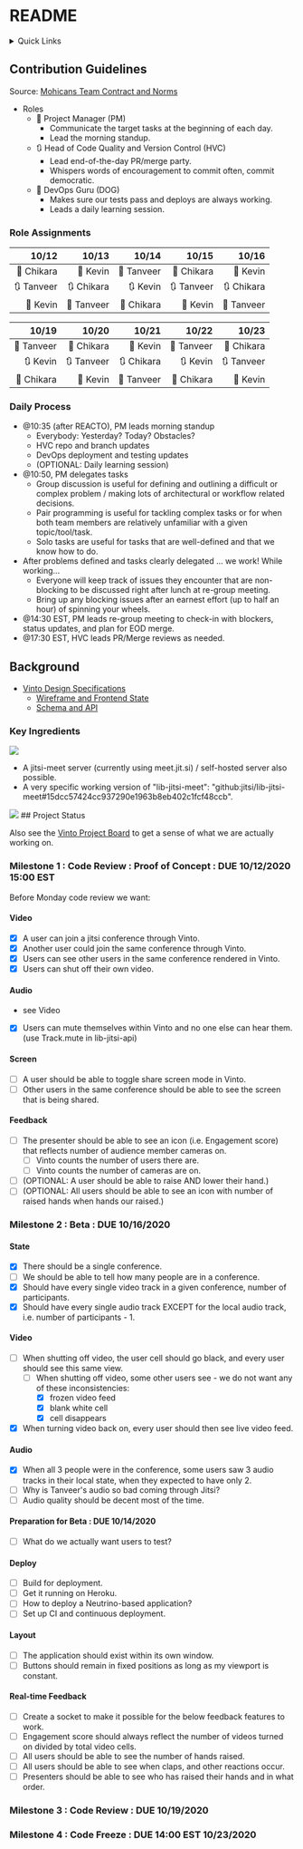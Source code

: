 # README

<details>
  <summary>Quick Links</summary>
  
- [Vinto Design Specifications](https://docs.google.com/document/d/10Fm_WHXpDYoZezVVbXlR9CZoDP--0YnIRoQh3BCuYdg/edit?usp=sharing)
  - [Wireframe and Frontend State](https://docs.google.com/presentation/d/1AFjcZvJZWQtv_HhX-1dZmH0AtKYrF7m3alAe72k7LT4/edit?usp=sharing)
  - [Schema and API](https://drive.google.com/file/d/1veoxu8lWvBJcykzOP_nmxFGTidL7ea84/view)
- [Vinto Project Board](https://github.com/orgs/mohicans-pop-2008/projects/1) to get a sense of what we are actually working on.
</details>

## Contribution Guidelines

Source: [Mohicans Team Contract and Norms](https://docs.google.com/document/d/1aHNAhwWkPEynwzW29mGgXruK7I7cTa0y4Q_sDHNT3Wk/edit?usp=sharing)

- Roles
  - 📅 Project Manager (PM)
    - Communicate the target tasks at the beginning of each day.
    - Lead the morning standup.
  - 🔃 Head of Code Quality and Version Control (HVC)
    - Lead end-of-the-day PR/merge party.
    - Whispers words of encouragement to commit often, commit democratic.
  - 📲 DevOps Guru (DOG)
    - Makes sure our tests pass and deploys are always working.
    - Leads a daily learning session.

### Role Assignments

|     10/12 |     10/13 |     10/14 |     10/15 |     10/16 |
|----------:|----------:|----------:|----------:|----------:|
| 📅 Chikara | 📅 Kevin   | 📅 Tanveer | 📅 Chikara | 📅 Kevin   |
| 🔃 Tanveer | 🔃 Chikara | 🔃 Kevin   | 🔃 Tanveer | 🔃 Chikara |
| 📲 Kevin   | 📲 Tanveer | 📲 Chikara | 📲 Kevin   | 📲 Tanveer |

|     10/19 |     10/20 |     10/21 |     10/22 |     10/23 |
|----------:|----------:|----------:|----------:|----------:|
| 📅 Tanveer | 📅 Chikara | 📅 Kevin   | 📅 Tanveer | 📅 Chikara |
| 🔃 Kevin   | 🔃 Tanveer | 🔃 Chikara | 🔃 Kevin   | 🔃 Tanveer |
| 📲 Chikara | 📲 Kevin   | 📲 Tanveer | 📲 Chikara | 📲 Kevin   |

### Daily Process

- @10:35 (after REACTO), PM leads morning standup 
  - Everybody: Yesterday? Today? Obstacles?
  - HVC repo and branch updates
  - DevOps deployment and testing updates
  - (OPTIONAL: Daily learning session)
- @10:50, PM delegates tasks
  - Group discussion is useful for defining and outlining a difficult or complex problem / making lots of architectural or workflow related decisions.
  - Pair programming is useful for tackling complex tasks or for when both team members are relatively unfamiliar with a given topic/tool/task.
  - Solo tasks are useful for tasks that are well-defined and that we know how to do.
- After problems defined and tasks clearly delegated ... we work! While working...
  - Everyone will keep track of issues they encounter that are non-blocking to be discussed right after lunch at re-group meeting.
  - Bring up any blocking issues after an earnest effort (up to half an hour) of spinning your wheels.
- @14:30 EST, PM leads re-group meeting to check-in with blockers, status updates, and plan for EOD merge.
- @17:30 EST, HVC leads PR/Merge reviews as needed.

## Background

- [Vinto Design Specifications](https://docs.google.com/document/d/10Fm_WHXpDYoZezVVbXlR9CZoDP--0YnIRoQh3BCuYdg/edit?usp=sharing)
  - [Wireframe and Frontend State](https://docs.google.com/presentation/d/1AFjcZvJZWQtv_HhX-1dZmH0AtKYrF7m3alAe72k7LT4/edit?usp=sharing)
  - [Schema and API](https://drive.google.com/file/d/1veoxu8lWvBJcykzOP_nmxFGTidL7ea84/view)

### Key Ingredients
<img src="https://embed.creately.com/xC8wnKn63IY?token=GN2A93FluMC4doDQ&type=svg">

- A jitsi-meet server (currently using meet.jit.si) / self-hosted server also possible.
- A very specific working version of "lib-jitsi-meet": "github:jitsi/lib-jitsi-meet#15dcc57424cc937290e1963b8eb402c1fcf48ccb".

<img src="https://embed.creately.com/6CjggNvGTBE?token=VgFz8YTVxZms4yYo&type=svg">
## Project Status

Also see the [Vinto Project Board](https://github.com/orgs/mohicans-pop-2008/projects/1) to get a sense of what we are actually working on.

### Milestone 1 : Code Review : Proof of Concept : DUE 10/12/2020 15:00 EST

Before Monday code review we want:

#### Video
- [x] A user can join a jitsi conference through Vinto.
- [x] Another user could join the same conference through Vinto.
- [x] Users can see other users in the same conference rendered in Vinto.
- [x] Users can shut off their own video.

#### Audio
- see Video
- [x] Users can mute themselves within Vinto and no one else can hear them. (use Track.mute in lib-jitsi-api)

#### Screen
- [ ] A user should be able to toggle share screen mode in Vinto.
- [ ] Other users in the same conference should be able to see the screen that is being shared.

#### Feedback
- [ ] The presenter should be able to see an icon (i.e. Engagement score) that reflects number of audience member cameras on.
  - [ ] Vinto counts the number of users there are.
  - [ ] Vinto counts the number of cameras are on.
- [ ] (OPTIONAL: A user should be able to raise AND lower their hand.)
- [ ] (OPTIONAL: All users should be able to see an icon with number of raised hands when hands our raised.)

### Milestone 2 : Beta : DUE 10/16/2020

#### State
- [x] There should be a single conference.
- [ ] We should be able to tell how many people are in a conference.
- [x] Should have every single video track in a given conference, number of participants.
- [x] Should have every single audio track EXCEPT for the local audio track, i.e. number of participants - 1.

#### Video
- [ ] When shutting off video, the user cell should go black, and every user should see this same view.
  - [ ] When shutting off video, some other users see - we do not want any of these inconsistencies:
    - [x] frozen video feed
    - [x] blank white cell
    - [x] cell disappears
- [x] When turning video back on, every user should then see live video feed.

#### Audio
- [x] When all 3 people were in the conference, some users saw 3 audio tracks in their local state, when they expected to have only 2.
- [ ] Why is Tanveer's audio so bad coming through Jitsi?
- [ ] Audio quality should be decent most of the time.

#### Preparation for Beta : DUE 10/14/2020
- [ ] What do we actually want users to test?

#### Deploy
- [ ] Build for deployment.
- [ ] Get it running on Heroku.
- [ ] How to deploy a Neutrino-based application?
- [ ] Set up CI and continuous deployment.

#### Layout
- [ ] The application should exist within its own window.
- [ ] Buttons should remain in fixed positions as long as my viewport is constant.

#### Real-time Feedback
- [ ] Create a socket to make it possible for the below feedback features to work.
- [ ] Engagement score should always reflect the number of videos turned on divided by total video cells.
- [ ] All users should be able to see the number of hands raised.
- [ ] All users should be able to see when claps, and other reactions occur.
- [ ] Presenters should be able to see who has raised their hands and in what order.

### Milestone 3 : Code Review : DUE 10/19/2020

### Milestone 4 : Code Freeze : DUE 14:00 EST 10/23/2020
